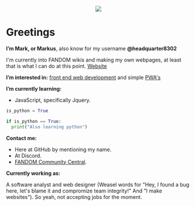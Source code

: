 <p align="center">
  <img src="https://github.githubassets.com/images/mona-loading-dark.gif" />
</p>

# Greetings

**I’m Mark, or Markus**, also know for my username **@headquarter8302**

I'm currently into FANDOM wikis and making my own webpages, at least that is what I can do at this point. [Website](https://headquarter8302.github.io)

**I’m interested in:** [front end web development](https://en.wikipedia.org/wiki/Front-end_web_development) and simple [PWA's](https://en.wikipedia.org/wiki/Progressive_web_application)

**I’m currently learning:**

- JavaScript, specifically Jquery.

```python
is_python = True

if is_python == True:
  print("Also learning python")
```

**Contact me:**

- Here at GitHub by mentioning my name.
- At Discord.
- [FANDOM Community Central](https://community.fandom.com/wiki/Message_Wall:Headquarter8302).

**Currently working as:**

A software analyst and web designer (Weasel words for "Hey, I found a bug here, let's blame it and compromize team integrity!" And "I make websites"). So yeah, not accepting jobs for the moment.
